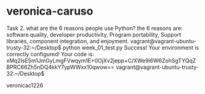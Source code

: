 # veronica-caruso
Task 2. what are the 6 reasons people use Python?  the 6 reasons are: software quality, developer productivity, Program portability, Support libraries, component integration, and enjoyment.
vagrant@vagrant-ubuntu-trusty-32:~/Desktop$ python week_01_test.py
Success! Your environment is correctly configured! Your code is: xMq2lsE5m1JmGyLmgFVwqym1E+0OjXv2jepp+C/XWe9i6W6ZohSgTYQqZBPRC66Zh5nDQ4kkY7ypWWxx10qwow==
vagrant@vagrant-ubuntu-trusty-32:~/Desktop$ 

veronicac1226
